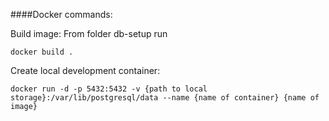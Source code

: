 ####Docker commands:

Build image:
From folder db-setup run

`docker build .`

Create local development container:

`docker run -d -p 5432:5432 -v {path to local storage}:/var/lib/postgresql/data --name {name of container} {name of image}`
